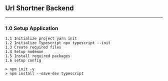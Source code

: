 ## Url Shortner Backend

---

### 1.0 Setup Application

```
1.1 Initialize project yarn init
1.2 Initialize Typescript npx typescript --init
1.3 Create required files
1.4 Setup nodemon
1.5 Install required packages
1.6 setup config 
```

```
> npm init -y
> npm install --save-dev typescript

```